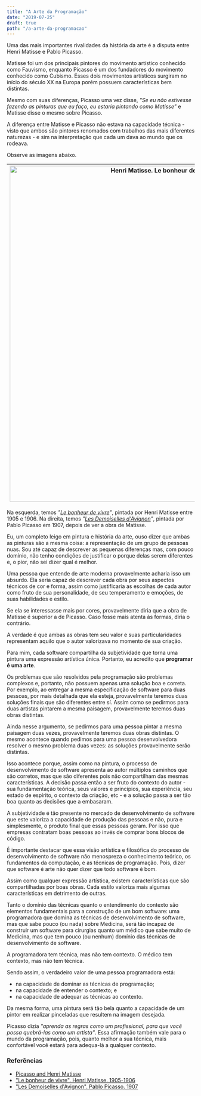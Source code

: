 ```yaml
---
title: "A Arte da Programação"
date: "2019-07-25"
draft: true
path: "/a-arte-da-programacao"
---
```

Uma das mais importantes rivalidades da história da arte é a disputa entre Henri Matisse e Pablo Picasso.

Matisse foi um dos principais pintores do movimento artístico conhecido como Fauvismo, enquanto Picasso é um dos fundadores do movimento conhecido como Cubismo. Esses dois movimentos artísticos surgiram no início do século XX na Europa porém possuem características bem distintas.

Mesmo com suas diferenças, Picasso uma vez disse, *"Se eu não estivesse fazendo as pinturas que eu faço, eu estaria pintando como Matisse"* e Matisse disse o mesmo sobre Picasso.

A diferença entre Matisse e Picasso não estava na capacidade técnica - visto que ambos são pintores renomados com trabalhos das mais diferentes naturezas - e sim na interpretação que cada um dava ao mundo que os rodeava.

Observe as imagens abaixo.

|<img src="https://www.henrimatisse.org/images/gallery/joy-of-life.jpg" width="900px" alt="Henri Matisse. Le bonheur de vivre. 1905-1906"/>|<img src="https://www.pablopicasso.org/images/paintings/avignon.jpg" width="640px" alt="Pablo Picasso. Les Demoiselles d'Avignon. 1907."/>|
|---|---|

Na esquerda, temos *"[Le bonheur de vivre](https://en.wikipedia.org/wiki/Le_bonheur_de_vivre)"*, pintada por Henri Matisse entre 1905 e 1906. Na direita, temos *"[Les Demoiselles d'Avignon](https://en.wikipedia.org/wiki/Les_Demoiselles_d%27Avignon)"*, pintada por Pablo Picasso em 1907, depois de ver a obra de Matisse.

Eu, um completo leigo em pintura e história da arte, ouso dizer que ambas as pinturas são a mesma coisa: a representação de um grupo de pessoas nuas. Sou até capaz de descrever as pequenas diferenças mas, com pouco domínio, não tenho condições de justificar o porque delas serem diferentes e, o pior, não sei dizer qual é melhor.

Uma pessoa que entende de arte moderna provavelmente acharia isso um absurdo. Ela seria capaz de descrever cada obra por seus aspectos técnicos de cor e forma, assim como justificaria as escolhas de cada autor como fruto de sua personalidade, de seu temperamento e emoções, de suas habilidades e estilo.

Se ela se interessasse mais por cores, provavelmente diria que a obra de Matisse é superior a de Picasso. Caso fosse mais atenta às formas, diria o contrário.

A verdade é que ambas as obras tem seu valor e suas particularidades representam aquilo que o autor valorizava no momento de sua criação.

Para mim, cada software compartilha da subjetividade que torna uma pintura uma expressão artística única. Portanto, eu acredito que **programar é uma arte**.

Os problemas que são resolvidos pela programação são problemas complexos e, portanto, não possuem apenas uma solução boa e correta. Por exemplo, ao entregar a mesma especificação de software para duas pessoas, por mais detalhada que ela esteja, provavelmente teremos duas soluções finais que são diferentes entre sí. Assim como se pedirmos para duas artistas pintarem a mesma paisagem, provavelmente teremos duas obras distintas.

Ainda nesse argumento, se pedirmos para uma pessoa pintar a mesma paisagem duas vezes, provavelmente teremos duas obras distintas. O mesmo acontece quando pedimos para uma pessoa desenvolvedora resolver o mesmo problema duas vezes: as soluções provavelmente serão distintas.

Isso acontece porque, assim como na pintura, o processo de desenvolvimento de software apresenta ao autor múltiplos caminhos que são corretos, mas que são diferentes pois não compartilham das mesmas características. A decisão passa então a ser fruto do contexto do autor - sua fundamentação teórica, seus valores e princípios, sua experiência, seu estado de espírito, o contexto da criação, etc - e a solução passa a ser tão boa quanto as decisões que a embasaram.

A subjetividade é tão presente no mercado de desenvolvimento de software que este valoriza a capacidade de produção das pessoas e não, pura e simplesmente, o produto final que essas pessoas geram. Por isso que empresas contratam boas pessoas ao invés de comprar bons blocos de código.

É importante destacar que essa visão artística e filosófica do processo de desenvolvimento de software não menospreza o conhecimento teórico, os fundamentos da computação, e as técnicas de programação. Pois, dizer que software é arte não quer dizer que todo software é bom. 

Assim como qualquer expressão artística, existem características que são compartilhadas por boas obras. Cada estilo valoriza mais algumas características em detrimento de outras.

Tanto o domínio das técnicas quanto o entendimento do contexto são elementos fundamentais para a construção de um bom software: uma programadora que domina as técnicas de desenvolvimento de software, mas que sabe pouco (ou nada) sobre Medicina, será tão incapaz de construir um software para cirurgias quanto um médico que sabe muito de Medicina, mas que tem pouco (ou nenhum) domínio das técnicas de desenvolvimento de software.

A programadora tem técnica, mas não tem contexto. O médico tem contexto, mas não tem técnica.

Sendo assim, o verdadeiro valor de uma pessoa programadora está:
- na capacidade de dominar as técnicas de programação;
- na capacidade de entender o contexto; e
- na capacidade de adequar as técnicas ao contexto.

Da mesma forma, uma pintura será tão bela quanto a capacidade de um pintor em realizar pinceladas que resultem na imagem desejada.

Picasso dizia *"aprenda as regras como um profissional, para que você possa quebrá-las como um artista"*. Essa afirmação também vale para o mundo da programação, pois, quanto melhor a sua técnica, mais confortável você estará para adequa-lá a qualquer contexto.

### Referências
- [Picasso and Henri Matisse](https://www.pablopicasso.org/picasso-and-henri-matisse.jsp)
- ["Le bonheur de vivre". Henri Matisse. 1905-1906](https://en.wikipedia.org/wiki/Le_bonheur_de_vivre)
- ["Les Demoiselles d'Avignon". Pablo Picasso. 1907](https://en.wikipedia.org/wiki/Les_Demoiselles_d%27Avignon)
